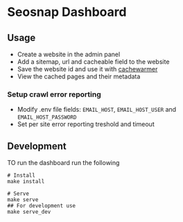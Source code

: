 # Seosnap Dashboard
## Usage
* Create a website in the admin panel
* Add a sitemap, url and cacheable field to the website
* Save the website id and use it with [cachewarmer](https://github.com/experius/SeoSnap-Cache-Warmer)
* View the cached pages and their metadata

### Setup crawl error reporting
* Modify .env file fields: `EMAIL_HOST`, `EMAIL_HOST_USER` and `EMAIL_HOST_PASSWORD`
* Set per site error reporting treshold and timeout


## Development
TO run the dashboard run the following
```
# Install
make install

# Serve
make serve
## For development use
make serve_dev
```
